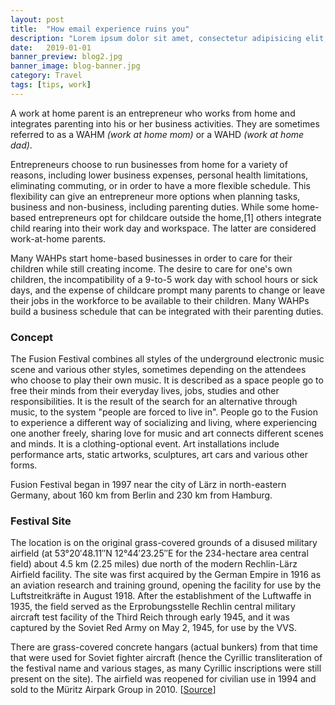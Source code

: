 ```yaml
---
layout: post
title:  "How email experience ruins you"
description: "Lorem ipsum dolor sit amet, consectetur adipisicing elit, sed do eiusmod tempor incididunt ut labore et dolore magna aliqua Ut enim..."
date:   2019-01-01
banner_preview: blog2.jpg
banner_image: blog-banner.jpg
category: Travel
tags: [tips, work]
---
```


A work at home parent is an entrepreneur who works from home and integrates parenting into his or her business activities. They are sometimes referred to as a WAHM *(work at home mom)* or a WAHD *(work at home dad)*.

Entrepreneurs choose to run businesses from home for a variety of reasons, including lower business expenses, personal health limitations, eliminating commuting, or in order to have a more flexible schedule. This flexibility can give an entrepreneur more options when planning tasks, business and non-business, including parenting duties. While some home-based entrepreneurs opt for childcare outside the home,[1] others integrate child rearing into their work day and workspace. The latter are considered work-at-home parents.

<!--more-->

Many WAHPs start home-based businesses in order to care for their children while still creating income. The desire to care for one's own children, the incompatibility of a 9-to-5 work day with school hours or sick days, and the expense of childcare prompt many parents to change or leave their jobs in the workforce to be available to their children. Many WAHPs build a business schedule that can be integrated with their parenting duties.

### Concept

The Fusion Festival combines all styles of the underground electronic music scene and various other styles, sometimes depending on the attendees who choose to play their own music. It is described as a space people go to free their minds from their everyday lives, jobs, studies and other responsibilities. It is the result of the search for an alternative through music, to the system "people are forced to live in". People go to the Fusion to experience a different way of socializing and living, where experiencing one another freely, sharing love for music and art connects different scenes and minds. It is a clothing-optional event. Art installations include performance arts, static artworks, sculptures, art cars and various other forms.

Fusion Festival began in 1997 near the city of Lärz in north-eastern Germany, about 160 km from Berlin and 230 km from Hamburg.

### Festival Site

The location is on the original grass-covered grounds of a disused military airfield (at 53°20′48.11″N 12°44′23.25″E for the 234-hectare area central field) about 4.5 km (2.25 miles) due north of the modern Rechlin-Lärz Airfield facility. The site was first acquired by the German Empire in 1916 as an aviation research and training ground, opening the facility for use by the Luftstreitkräfte in August 1918. After the establishment of the Luftwaffe in 1935, the field served as the Erprobungsstelle Rechlin central military aircraft test facility of the Third Reich through early 1945, and it was captured by the Soviet Red Army on May 2, 1945, for use by the VVS. 

There are grass-covered concrete hangars (actual bunkers) from that time that were used for Soviet fighter aircraft (hence the Cyrillic transliteration of the festival name and various stages, as many Cyrillic inscriptions were still present on the site). The airfield was reopened for civilian use in 1994 and sold to the Müritz Airpark Group in 2010. [[Source](https://en.wikipedia.org/wiki/Fusion_Festival)]
